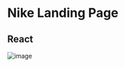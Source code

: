 
# Nike Landing Page
## React

![image](https://github.com/sirishkoirala/Nike-Landing-Page/assets/69025172/b050c7bc-4baa-4621-aae2-569f7f10fc66)
